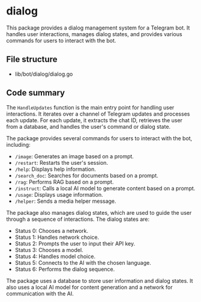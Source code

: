 # dialog

This package provides a dialog management system for a Telegram bot. It handles user interactions, manages dialog states, and provides various commands for users to interact with the bot.

## File structure

- lib/bot/dialog/dialog.go

## Code summary

The `HandleUpdates` function is the main entry point for handling user interactions. It iterates over a channel of Telegram updates and processes each update. For each update, it extracts the chat ID, retrieves the user from a database, and handles the user's command or dialog state.

The package provides several commands for users to interact with the bot, including:

- `/image`: Generates an image based on a prompt.
- `/restart`: Restarts the user's session.
- `/help`: Displays help information.
- `/search_doc`: Searches for documents based on a prompt.
- `/rag`: Performs RAG based on a prompt.
- `/instruct`: Calls a local AI model to generate content based on a prompt.
- `/usage`: Displays usage information.
- `/helper`: Sends a media helper message.

The package also manages dialog states, which are used to guide the user through a sequence of interactions. The dialog states are:

- Status 0: Chooses a network.
- Status 1: Handles network choice.
- Status 2: Prompts the user to input their API key.
- Status 3: Chooses a model.
- Status 4: Handles model choice.
- Status 5: Connects to the AI with the chosen language.
- Status 6: Performs the dialog sequence.

The package uses a database to store user information and dialog states. It also uses a local AI model for content generation and a network for communication with the AI.

